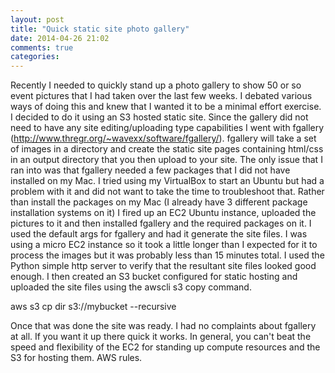 ```yaml
---
layout: post
title: "Quick static site photo gallery"
date: 2014-04-26 21:02
comments: true
categories: 
---
```

Recently I needed to quickly stand up a photo gallery to show 50 or so event pictures that I had taken over the last few weeks.
I debated various ways of doing this and knew that I wanted it to be a minimal effort exercise.
I decided to do it using an S3 hosted static site.
Since the gallery did not need to have any site editing/uploading type capabilities I went with fgallery (http://www.thregr.org/~wavexx/software/fgallery/).
fgallery will take a set of images in a directory and create the static site pages containing html/css in an output directory that you then upload to your site.
The only issue that I ran into was that fgallery needed a few packages that I did not have installed on my Mac.
I tried using my VirtualBox to start an Ubuntu but had a problem with it and did not want to take the time to troubleshoot that.
Rather than install the packages on my Mac (I already have 3 different package installation systems on it) I fired up an EC2 Ubuntu instance, uploaded the pictures to it and then installed fgallery and the required packages on it.
I used the default args for fgallery and had it generate the site files.
I was using a micro EC2 instance so it took a little longer than I expected for it to process the images but it was probably less than 15 minutes total.
I used the Python simple http server to verify that the resultant site files looked good enough.
I then created an S3 bucket configured for static hosting and uploaded the site files using the awscli s3 copy command.

aws s3 cp dir s3://mybucket --recursive

Once that was done the site was ready.
I had no complaints about fgallery at all.
If you want it up there quick it works.
In general, you can't beat the speed and flexibility of the EC2 for standing up compute resources and the S3 for hosting them.
AWS rules.


